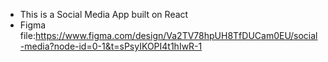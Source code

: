 - This is a Social Media App built on React 
- Figma file:https://www.figma.com/design/Va2TV78hpUH8TfDUCam0EU/social-media?node-id=0-1&t=sPsyIKOPI4t1hIwR-1
